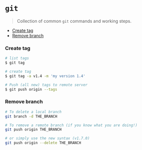 # `git`

> Collection of common `git` commands and working steps.

- [Create tag](#create-tag)
- [Remove branch](#remove-branch)

### Create tag

```bash
# list tags
$ git tag

# create tag
$ git tag -a v1.4 -m 'my version 1.4'

# Push (all new) tags to remote server
$ git push origin --tags
```

### Remove branch

```bash
# To delete a local branch
git branch -d THE_BRANCH

# To remove a remote branch (if you know what you are doing!)
git push origin THE_BRANCH

# or simply use the new syntax (v1.7.0)
git push origin --delete THE_BRANCH
```

